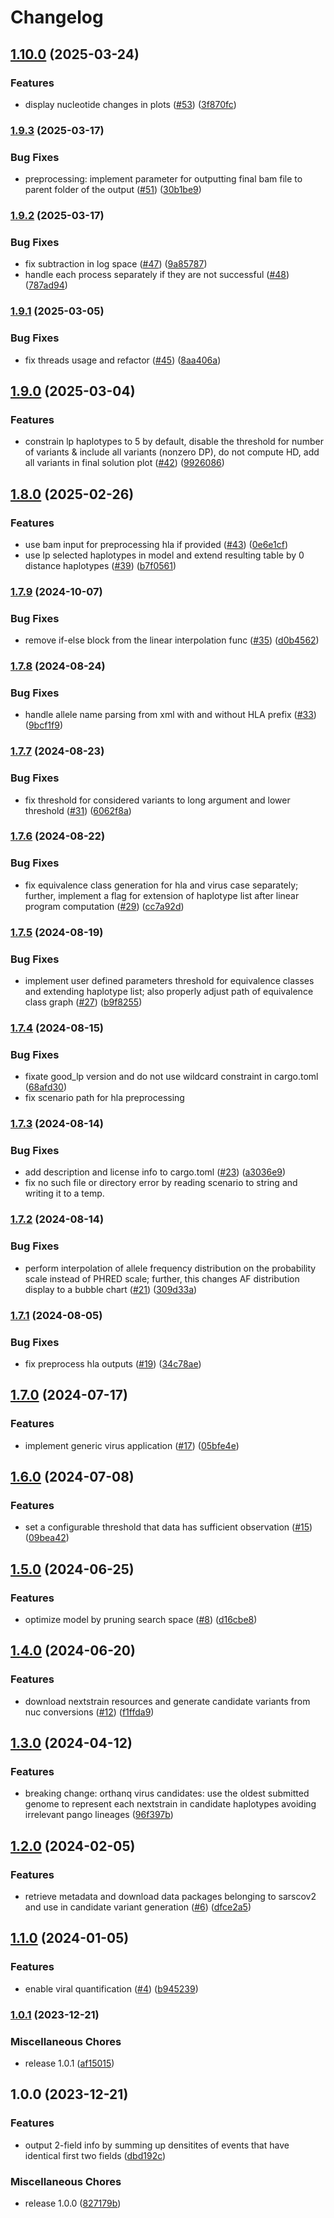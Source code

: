 # Changelog

## [1.10.0](https://www.github.com/orthanq/orthanq/compare/v1.9.3...v1.10.0) (2025-03-24)


### Features

* display nucleotide changes in plots ([#53](https://www.github.com/orthanq/orthanq/issues/53)) ([3f870fc](https://www.github.com/orthanq/orthanq/commit/3f870fc5832bd8d0964ba77d7668d2b18b6be420))

### [1.9.3](https://www.github.com/orthanq/orthanq/compare/v1.9.2...v1.9.3) (2025-03-17)


### Bug Fixes

* preprocessing: implement parameter for outputting final bam file to parent folder of the output ([#51](https://www.github.com/orthanq/orthanq/issues/51)) ([30b1be9](https://www.github.com/orthanq/orthanq/commit/30b1be9af64822aaa59ee8896c0bd8556dfb02a8))

### [1.9.2](https://www.github.com/orthanq/orthanq/compare/v1.9.1...v1.9.2) (2025-03-17)


### Bug Fixes

* fix subtraction in log space ([#47](https://www.github.com/orthanq/orthanq/issues/47)) ([9a85787](https://www.github.com/orthanq/orthanq/commit/9a85787ea81761b5280ee803a409fb94d78b284d))
* handle each process separately if they are not successful ([#48](https://www.github.com/orthanq/orthanq/issues/48)) ([787ad94](https://www.github.com/orthanq/orthanq/commit/787ad94b0bea835aea7f3306900e8f3228fb5d73))

### [1.9.1](https://www.github.com/orthanq/orthanq/compare/v1.9.0...v1.9.1) (2025-03-05)


### Bug Fixes

* fix threads usage and refactor ([#45](https://www.github.com/orthanq/orthanq/issues/45)) ([8aa406a](https://www.github.com/orthanq/orthanq/commit/8aa406af55f8384da9535d85d978e101f51e7626))

## [1.9.0](https://www.github.com/orthanq/orthanq/compare/v1.8.0...v1.9.0) (2025-03-04)


### Features

* constrain lp haplotypes to 5 by default, disable the threshold for number of variants & include all variants (nonzero DP), do not compute HD, add all variants in final solution plot ([#42](https://www.github.com/orthanq/orthanq/issues/42)) ([9926086](https://www.github.com/orthanq/orthanq/commit/9926086b61efca185e2b9840f8e659403e7690b8))

## [1.8.0](https://www.github.com/orthanq/orthanq/compare/v1.7.9...v1.8.0) (2025-02-26)


### Features

* use bam input for preprocessing hla if provided ([#43](https://www.github.com/orthanq/orthanq/issues/43)) ([0e6e1cf](https://www.github.com/orthanq/orthanq/commit/0e6e1cf91dccd7cbca6d99e8bfddbb58c547fa91))
* use lp selected haplotypes in model and extend resulting table by 0 distance haplotypes ([#39](https://www.github.com/orthanq/orthanq/issues/39)) ([b7f0561](https://www.github.com/orthanq/orthanq/commit/b7f0561fac85f48982b527841694f2353a38aff0))

### [1.7.9](https://www.github.com/orthanq/orthanq/compare/v1.7.8...v1.7.9) (2024-10-07)


### Bug Fixes

* remove if-else block from the linear interpolation func ([#35](https://www.github.com/orthanq/orthanq/issues/35)) ([d0b4562](https://www.github.com/orthanq/orthanq/commit/d0b4562049ecc1458b0e75f5914d239572610a70))

### [1.7.8](https://www.github.com/orthanq/orthanq/compare/v1.7.7...v1.7.8) (2024-08-24)


### Bug Fixes

* handle allele name parsing from xml with and without HLA prefix ([#33](https://www.github.com/orthanq/orthanq/issues/33)) ([9bcf1f9](https://www.github.com/orthanq/orthanq/commit/9bcf1f9d271ff6cbc151b51163081d30b31b434a))

### [1.7.7](https://www.github.com/orthanq/orthanq/compare/v1.7.6...v1.7.7) (2024-08-23)


### Bug Fixes

* fix threshold for considered variants to long argument and lower threshold ([#31](https://www.github.com/orthanq/orthanq/issues/31)) ([6062f8a](https://www.github.com/orthanq/orthanq/commit/6062f8a58b7e9ccaab1e1c9ff76c9a36147e6eed))

### [1.7.6](https://www.github.com/orthanq/orthanq/compare/v1.7.5...v1.7.6) (2024-08-22)


### Bug Fixes

* fix equivalence class generation for hla and virus case separately; further, implement a flag for extension of haplotype list after linear program computation ([#29](https://www.github.com/orthanq/orthanq/issues/29)) ([cc7a92d](https://www.github.com/orthanq/orthanq/commit/cc7a92df98e6f04cb63d5bf6ac68914644792772))

### [1.7.5](https://www.github.com/orthanq/orthanq/compare/v1.7.4...v1.7.5) (2024-08-19)


### Bug Fixes

* implement user defined parameters threshold for equivalence classes and extending haplotype list; also properly adjust path of equivalence class graph ([#27](https://www.github.com/orthanq/orthanq/issues/27)) ([b9f8255](https://www.github.com/orthanq/orthanq/commit/b9f8255818360b16c76abaa41bc20e326a01f2c6))

### [1.7.4](https://www.github.com/orthanq/orthanq/compare/v1.7.3...v1.7.4) (2024-08-15)


### Bug Fixes

* fixate good_lp version and do not use wildcard constraint in cargo.toml ([68afd30](https://www.github.com/orthanq/orthanq/commit/68afd305236f85893fe68cec135c79d2ef19e983))
* fix scenario path for hla preprocessing

### [1.7.3](https://www.github.com/orthanq/orthanq/compare/v1.7.2...v1.7.3) (2024-08-14)


### Bug Fixes

* add description and license info to cargo.toml ([#23](https://www.github.com/orthanq/orthanq/issues/23)) ([a3036e9](https://www.github.com/orthanq/orthanq/commit/a3036e9b265c164fccc3ef1abd672de3feefe2e2))
* fix no such file or directory error by reading scenario to string and writing it to a temp.

### [1.7.2](https://www.github.com/orthanq/orthanq/compare/v1.7.1...v1.7.2) (2024-08-14)


### Bug Fixes

* perform interpolation of allele frequency distribution on the probability scale instead of PHRED scale; further, this changes AF distribution display to a bubble chart ([#21](https://www.github.com/orthanq/orthanq/issues/21)) ([309d33a](https://www.github.com/orthanq/orthanq/commit/309d33a9f2517b9e6362e693b666dedb667e4407))

### [1.7.1](https://www.github.com/orthanq/orthanq/compare/v1.7.0...v1.7.1) (2024-08-05)


### Bug Fixes

* fix preprocess hla outputs ([#19](https://www.github.com/orthanq/orthanq/issues/19)) ([34c78ae](https://www.github.com/orthanq/orthanq/commit/34c78aebfcdd7b77b2eb9d1a051ee45cb51e2dcd))

## [1.7.0](https://www.github.com/orthanq/orthanq/compare/v1.6.0...v1.7.0) (2024-07-17)


### Features

* implement generic virus application ([#17](https://www.github.com/orthanq/orthanq/issues/17)) ([05bfe4e](https://www.github.com/orthanq/orthanq/commit/05bfe4e1f1efc90247da2db1d94e9e5b60326925))

## [1.6.0](https://www.github.com/orthanq/orthanq/compare/v1.5.0...v1.6.0) (2024-07-08)


### Features

* set a configurable threshold that data has sufficient observation ([#15](https://www.github.com/orthanq/orthanq/issues/15)) ([09bea42](https://www.github.com/orthanq/orthanq/commit/09bea426a813e1231380a030115710b318f7a048))

## [1.5.0](https://www.github.com/orthanq/orthanq/compare/v1.4.0...v1.5.0) (2024-06-25)


### Features

* optimize model by pruning search space ([#8](https://www.github.com/orthanq/orthanq/issues/8)) ([d16cbe8](https://www.github.com/orthanq/orthanq/commit/d16cbe853f61e1ec9e517632a7453aae42f5ab97))

## [1.4.0](https://www.github.com/orthanq/orthanq/compare/v1.3.0...v1.4.0) (2024-06-20)


### Features

* download nextstrain resources and generate candidate variants from nuc conversions ([#12](https://www.github.com/orthanq/orthanq/issues/12)) ([f1ffda9](https://www.github.com/orthanq/orthanq/commit/f1ffda92f328d4078746b0b374b9e9dc93f8037e))

## [1.3.0](https://www.github.com/orthanq/orthanq/compare/v1.2.0...v1.3.0) (2024-04-12)


### Features

* breaking change: orthanq virus candidates: use the oldest submitted genome to represent each nextstrain in candidate haplotypes avoiding  irrelevant pango lineages ([96f397b](https://www.github.com/orthanq/orthanq/commit/96f397b0ba99f0f695b93b75303da3ed0d269b52))

## [1.2.0](https://www.github.com/orthanq/orthanq/compare/v1.1.0...v1.2.0) (2024-02-05)


### Features

* retrieve metadata and download data packages belonging to sarscov2 and use in candidate variant generation ([#6](https://www.github.com/orthanq/orthanq/issues/6)) ([dfce2a5](https://www.github.com/orthanq/orthanq/commit/dfce2a57d257e075765230b16cbaac1cd6d00ae7))

## [1.1.0](https://www.github.com/orthanq/orthanq/compare/v1.0.1...v1.1.0) (2024-01-05)


### Features

* enable viral quantification  ([#4](https://www.github.com/orthanq/orthanq/issues/4)) ([b945239](https://www.github.com/orthanq/orthanq/commit/b945239b81293f6520ad7cb0def6cbb235dca517))

### [1.0.1](https://www.github.com/orthanq/orthanq/compare/v1.0.0...v1.0.1) (2023-12-21)


### Miscellaneous Chores

* release 1.0.1 ([af15015](https://www.github.com/orthanq/orthanq/commit/af15015df8b83c89c74ab571d2dd61582355c980))

## 1.0.0 (2023-12-21)


### Features

* output 2-field info by summing up densitites of events that have identical first two fields ([dbd192c](https://www.github.com/orthanq/orthanq/commit/dbd192c3349deda41938d346028b3cfd617f8d40))


### Miscellaneous Chores

* release 1.0.0 ([827179b](https://www.github.com/orthanq/orthanq/commit/827179b814ce0246e4d72c2eb47da3fadbd402ee))
